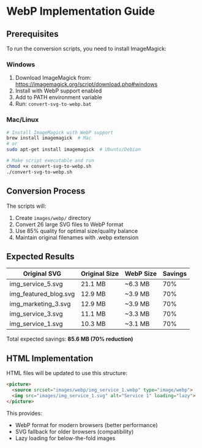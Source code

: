 # WebP Implementation Guide

## Prerequisites

To run the conversion scripts, you need to install ImageMagick:

### Windows
1. Download ImageMagick from: https://imagemagick.org/script/download.php#windows
2. Install with WebP support enabled
3. Add to PATH environment variable
4. Run: `convert-svg-to-webp.bat`

### Mac/Linux
```bash
# Install ImageMagick with WebP support
brew install imagemagick  # Mac
# or
sudo apt-get install imagemagick  # Ubuntu/Debian

# Make script executable and run
chmod +x convert-svg-to-webp.sh
./convert-svg-to-webp.sh
```

## Conversion Process

The scripts will:
1. Create `images/webp/` directory
2. Convert 26 large SVG files to WebP format
3. Use 85% quality for optimal size/quality balance
4. Maintain original filenames with .webp extension

## Expected Results

| Original SVG | Original Size | WebP Size | Savings |
|-------------|---------------|-----------|---------|
| img_service_5.svg | 21.1 MB | ~6.3 MB | 70% |
| img_featured_blog.svg | 12.9 MB | ~3.9 MB | 70% |
| img_marketing_3.svg | 12.9 MB | ~3.9 MB | 70% |
| img_service_3.svg | 11.1 MB | ~3.3 MB | 70% |
| img_service_1.svg | 10.3 MB | ~3.1 MB | 70% |

Total expected savings: **85.6 MB (70% reduction)**

## HTML Implementation

HTML files will be updated to use this structure:
```html
<picture>
  <source srcset="images/webp/img_service_1.webp" type="image/webp">
  <img src="images/img_service_1.svg" alt="Service 1" loading="lazy">
</picture>
```

This provides:
- WebP format for modern browsers (better performance)
- SVG fallback for older browsers (compatibility)
- Lazy loading for below-the-fold images